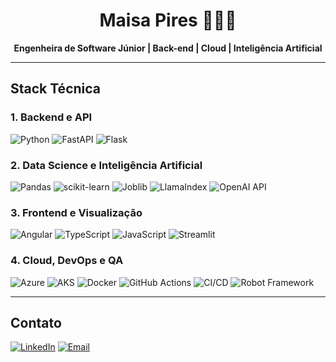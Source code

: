 <h1 align="center">Maisa Pires 👩🏻‍💻</h1>

<p align="center">
  <strong>Engenheira de Software Júnior | Back-end | Cloud | Inteligência Artificial</strong>
</p>

---

## Stack Técnica

### 1. Backend e API
![Python](https://img.shields.io/badge/Python-3776AB?style=flat-square&logo=python&logoColor=white)
![FastAPI](https://img.shields.io/badge/FastAPI-009688?style=flat-square&logo=fastapi&logoColor=white)
![Flask](https://img.shields.io/badge/Flask-000000?style=flat-square&logo=flask&logoColor=white)

### 2. Data Science e Inteligência Artificial
![Pandas](https://img.shields.io/badge/Pandas-150458?style=flat-square&logo=pandas&logoColor=white)
![scikit-learn](https://img.shields.io/badge/scikit--learn-F7931E?style=flat-square&logo=scikitlearn&logoColor=white)
![Joblib](https://img.shields.io/badge/Joblib-2C3E50?style=flat-square&logo=python&logoColor=white)
![LlamaIndex](https://img.shields.io/badge/LlamaIndex-FF6B6B?style=flat-square&logo=llama&logoColor=white)
![OpenAI API](https://img.shields.io/badge/OpenAI-412991?style=flat-square&logo=openai&logoColor=white)

### 3. Frontend e Visualização
![Angular](https://img.shields.io/badge/Angular-DD0031?style=flat-square&logo=angular&logoColor=white)
![TypeScript](https://img.shields.io/badge/TypeScript-007ACC?style=flat-square&logo=typescript&logoColor=white)
![JavaScript](https://img.shields.io/badge/JavaScript-F7DF1E?style=flat-square&logo=javascript&logoColor=black)
![Streamlit](https://img.shields.io/badge/Streamlit-FF4B4B?style=flat-square&logo=streamlit&logoColor=white)

### 4. Cloud, DevOps e QA
![Azure](https://img.shields.io/badge/Azure-0078D4?style=flat-square&logo=microsoft-azure&logoColor=white)
![AKS](https://img.shields.io/badge/Azure%20Kubernetes%20Service-0078D4?style=flat-square&logo=kubernetes&logoColor=white)
![Docker](https://img.shields.io/badge/Docker-2496ED?style=flat-square&logo=docker&logoColor=white)
![GitHub Actions](https://img.shields.io/badge/GitHub%20Actions-2088FF?style=flat-square&logo=github-actions&logoColor=white)
![CI/CD](https://img.shields.io/badge/CI%2FCD-232F3E?style=flat-square&logo=github&logoColor=white)
![Robot Framework](https://img.shields.io/badge/Robot%20Framework-000000?style=flat-square&logo=robot-framework&logoColor=white)

---

## Contato

[![LinkedIn](https://img.shields.io/badge/LinkedIn-maisarp-blue?style=flat-square&logo=linkedin)](https://www.linkedin.com/in/maisa-pires-615839120/)
[![Email](https://img.shields.io/badge/Email-maisarpiress@gmail.com-red?style=flat-square&logo=gmail&logoColor=white)](mailto:maisarpiress@gmail.com)
